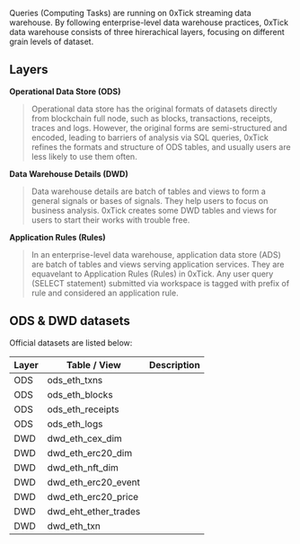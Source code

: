 Queries (Computing Tasks) are running on 0xTick streaming data warehouse. By following enterprise-level data warehouse practices, 0xTick data warehouse consists of three hirerachical layers, focusing on different grain levels of dataset.

## Layers
<b>Operational Data Store (ODS)</b>
> Operational data store has the original formats of datasets directly from blockchain full node, such as blocks, transactions, receipts, traces and logs. However, the original forms are semi-structured and encoded, leading to barriers of analysis via SQL queries, 0xTick refines the formats and structure of ODS tables, and usually users are less likely to use them often. 

<b>Data Warehouse Details (DWD)</b>
> Data warehouse details are batch of tables and views to form a general signals or bases of signals. They help users to focus on business analysis. 0xTick creates some DWD tables and views for users to start their works with trouble free.

<b>Application Rules (Rules)</b>
> In an enterprise-level data warehouse, application data store (ADS) are batch of tables and views serving application services. They are equavelant to Application Rules (Rules) in 0xTick. Any user query (SELECT statement) submitted via workspace is tagged with prefix of rule and considered an application rule.  

## ODS & DWD datasets
Official datasets are listed below:

|Layer|Table / View|Description|
|---|---|---|
|ODS|ods_eth_txns||
|ODS|ods_eth_blocks||
|ODS|ods_eth_receipts||
|ODS|ods_eth_logs||
|DWD|dwd_eth_cex_dim||
|DWD|dwd_eth_erc20_dim||
|DWD|dwd_eth_nft_dim||
|DWD|dwd_eth_erc20_event||
|DWD|dwd_eth_erc20_price||
|DWD|dwd_eht_ether_trades||
|DWD|dwd_eth_txn||
